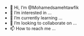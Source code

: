 - 👋 Hi, I’m @Mohamedsamehtawfik
- 👀 I’m interested in ...
- 🌱 I’m currently learning ...
- 💞️ I’m looking to collaborate on ...
- 📫 How to reach me ...

<!---
Mohamedsamehtawfik/Mohamedsamehtawfik is a ✨ special ✨ repository because its `README.md` (this file) appears on your GitHub profile.
You can click the Preview link to take a look at your changes.
--->
